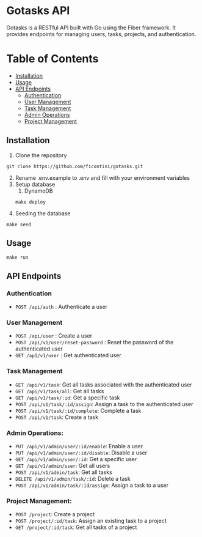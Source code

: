 # Gotasks API

Gotasks is a RESTful API built with Go using the Fiber framework. It provides endpoints for managing users, tasks, projects, and authentication.

# Table of Contents
- [Installation](#installation)
- [Usage](#usage)
- [API Endpoints](#api-endpoints)
  - [Authentication](#authentication)
  - [User Management](#user-management)
  - [Task Management](#task-management)
  - [Admin Operations](#admin-operations)
  - [Project Management](#project-management)

## Installation
1. Clone the repository
```
git clone https://github.com/ficontini/gotasks.git
```
2. Rename .env.example to .env and fill with your environment variables
3. Setup database
    1. DynamoDB 
    ```
    make deploy
    ```
4. Seeding the database
```
make seed
```
## Usage
```
make run 
```
## API Endpoints
### Authentication
* `POST /api/auth` : Authenticate a user
### User Management
* `POST /api/user` : Create a user
* `POST /api/v1/user/reset-password` : Reset the password of the authenticated user
* `GET /ap1/v1/user` : Get authenticated user
### Task Management
* `GET /api/v1/task`: Get all tasks associated with the authenticated user
* `GET /api/v1/task/all`: Get all tasks
* `GET /api/v1/task/:id`: Get a specific task
* `POST /api/v1/task/:id/assign`: Assign a task to the authenticated user
* `POST /api/v1/task/:id/complete`: Complete a task
* `POST /api/v1/task`: Create a task
### Admin Operations:
* `PUT /api/v1/admin/user/:id/enable`: Enable a user
* `PUT /api/v1/admin/user/:id/disable`: Disable a user
* `GET /api/v1/admin/user/:id`: Get a specific user
* `GET /api/v1/admin/user`: Get all users
* `POST /api/v1/admin/task`: Get all tasks 
* `DELETE /api/v1/admin/task/:id`: Delete a task 
* `POST /api/v1/admin/task/:id/assign`: Assign a task to a user 
### Project Management:
* `POST /project`: Create a project
* `POST /project/:id/task`: Assign an existing task to a project
* `GET /project/:id/task`: Get all tasks of a project